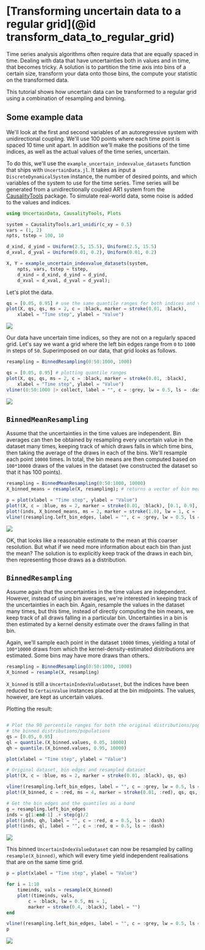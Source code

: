 # [Transforming uncertain data to a regular grid](@id transform_data_to_regular_grid)

Time series analysis algorithms often require data that are equally spaced in time. 
Dealing with data that have uncertainties both in values and in time, that becomes tricky.
A solution is to partition the time axis into bins of a certain size, transform 
your data onto those bins, the compute your statistic on the transformed data.

This tutorial shows how uncertain data can be transformed to a regular grid using a 
combination of resampling and binning.

## Some example data

We'll look at the first and second variables of an autoregressive system with 
unidirectional coupling. We'll use 100 points where each time point is spaced 
10 time unit apart. In addition we'll make the positions of the time indices, as 
well as the actual values of the time series, uncertain.

To do this, we'll use the `example_uncertain_indexvalue_datasets` function that ships with 
`UncertainData.jl`. It takes as input a `DiscreteDynamicalSystem` instance,
the number of desired points, and which variables of the system to use for the 
time series. Time series will be generated from a unidirectionally 
coupled AR1 system from the [CausalityTools](https://github.com/kahaaga/CausalityTools.jl) 
package. To simulate real-world data, some noise is added to the values and 
indices.

```julia
using UncertainData, CausalityTools, Plots

system = CausalityTools.ar1_unidir(c_xy = 0.5)
vars = (1, 2)
npts, tstep = 100, 10

d_xind, d_yind = Uniform(2.5, 15.5), Uniform(2.5, 15.5)
d_xval, d_yval = Uniform(0.01, 0.2), Uniform(0.01, 0.2)

X, Y = example_uncertain_indexvalue_datasets(system,
    npts, vars, tstep = tstep,
    d_xind = d_xind, d_yind = d_yind,
    d_xval = d_xval, d_yval = d_yval);
```

Let's plot the data.

```julia 
qs = [0.05, 0.95] # use the same quantile ranges for both indices and values
plot(X, qs, qs, ms = 2, c = :black, marker = stroke(0.01, :black), 
    xlabel = "Time step", ylabel = "Value")
```

![](imgs/example_timeseries_X.svg)

Our data have uncertain time indices, so they are not on a regularly spaced grid.
Let's say we want a grid where the left bin edges range from `0` to `1000` in 
steps of `50`. Superimposed on our data, that grid looks as follows.

```julia
resampling = BinnedResampling(0:50:1000, 1000)

qs = [0.05, 0.95] # plotting quantile ranges
plot(X, qs, qs, ms = 2, c = :black, marker = stroke(0.01, :black), 
    xlabel = "Time step", ylabel = "Value")
vline!(0:50:1000 |> collect, label = "", c = :grey, lw = 0.5, ls = :dash)
```

![](imgs/example_timeseries_X_binning.svg)

## `BinnedMeanResampling`

Assume that the uncertainties in the time values are independent. Bin averages 
can then be obtained by resampling every uncertain value in the dataset 
many times, keeping track of which draws falls in which time bins, then taking
the average of the draws in each of the bins. We'll resample each point 
`10000` times. In total, the bin means are then computed based on 
`100*10000` draws of the values in the dataset (we constructed the dataset 
so that it has 100 points).

```julia
resampling = BinnedMeanResampling(0:50:1000, 10000)
X_binned_means = resample(X, resampling); # returns a vector of bin means

p = plot(xlabel = "Time step", ylabel = "Value")
plot!(X, c = :blue, ms = 2, marker = stroke(0.01, :black), [0.1, 0.9], [0.1, 0.9])
plot!(inds, X_binned_means, ms = 2, marker = stroke(1.0), lw = 1, c = :black, label = "bin mean")
vline!(resampling.left_bin_edges, label = "", c = :grey, lw = 0.5, ls = :dash)
```

![](imgs/BinnedMeanResampling.svg)

OK, that looks like a reasonable estimate to the mean at this coarser resolution. 
But what if we need more information about each bin than just the mean? The solution 
is to explicitly keep track of the draws in each bin, then representing those draws 
as a distribution.

## `BinnedResampling`

Assume again that the uncertainties in the time values are independent. However,
instead of using bin averages, we're interested in keeping track of the uncertainties
in each bin. Again, resample the values in the dataset many times, but this time, 
instead of directly computing the bin means, we keep track of all draws falling 
in a particular bin. Uncertainties in a bin is then estimated by a kernel density 
estimate over the draws falling in that bin.

Again, we'll sample each point in the dataset `10000` times, yielding a total 
of `100*10000` draws from which the kernel-density-estimated distributions are 
estimated. Some bins may have more draws than others.

```julia
resampling = BinnedResampling(0:50:1000, 1000)
X_binned = resample(X, resampling)
```

`X_binned` is still a `UncertainIndexValueDataset`, but the indices have been reduced 
to `CertainValue` instances placed at the bin midpoints. The values, however, are kept 
as uncertain values.

Plotting the result:

```julia

# Plot the 90 percentile ranges for both the original distributions/populations and 
# the binned distributions/populations
qs = [0.05, 0.95]
ql = quantile.(X_binned.values, 0.05, 10000)
qh = quantile.(X_binned.values, 0.95, 10000)

plot(xlabel = "Time step", ylabel = "Value")

# Original dataset, bin edges and resampled dataset
plot!(X, c = :blue, ms = 2, marker = stroke(0.01, :black), qs, qs)

vline!(resampling.left_bin_edges, label = "", c = :grey, lw = 0.5, ls = :dash)
plot!(X_binned, c = :red, ms = 4, marker = stroke(0.01, :red), qs, qs, alpha = 0.5)

# Get the bin edges and the quantiles as a band
g = resampling.left_bin_edges
inds = g[1:end-1] .+ step(g)/2
plot!(inds, qh, label = "", c = :red, α = 0.5, ls = :dash)
plot!(inds, ql, label = "", c = :red, α = 0.5, ls = :dash)
```

![](imgs/BinnedResampling.svg)

This binned `UncertainIndexValueDataset` can now be resampled by calling 
`resample(X_binned)`, which will every time yield independent realisations 
that are on the same time grid.

```julia
p = plot(xlabel = "Time step", ylabel = "Value")

for i = 1:10
    timeinds, vals = resample(X_binned)
    plot!(timeinds, vals, 
        c = :black, lw = 0.5, ms = 1, 
        marker = stroke(0.4, :black), label = "")
end

vline!(resampling.left_bin_edges, label = "", c = :grey, lw = 0.5, ls = :dash)
p
```

![](imgs/BinnedResampling_example_draws.svg)
